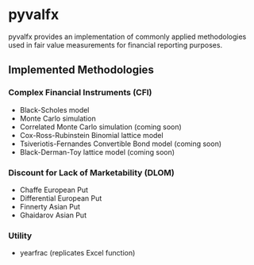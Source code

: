 # pyvalfx

pyvalfx provides an implementation of commonly applied methodologies used in fair value measurements for financial reporting purposes.

## Implemented Methodologies


### Complex Financial Instruments (CFI)
* Black-Scholes model
* Monte Carlo simulation
* Correlated Monte Carlo simulation (coming soon)
* Cox-Ross-Rubinstein Binomial lattice model
* Tsiveriotis-Fernandes Convertible Bond model (coming soon)
* Black-Derman-Toy lattice model (coming soon)

### Discount for Lack of Marketability (DLOM)
* Chaffe European Put
* Differential European Put
* Finnerty Asian Put
* Ghaidarov Asian Put

### Utility
* yearfrac (replicates Excel function)
